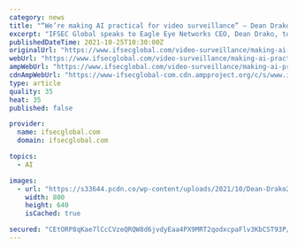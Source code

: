 ```yaml
---
category: news
title: "“We’re making AI practical for video surveillance” – Dean Drako on Eagle Eye Networks acquisition of Uncanny Vision"
excerpt: "IFSEC Global speaks to Eagle Eye Networks CEO, Dean Drako, to explore the reasons behind its acquisition of 'Uncanny Vision'."
publishedDateTime: 2021-10-25T10:30:00Z
originalUrl: "https://www.ifsecglobal.com/video-surveillance/making-ai-practical-for-video-surveillance-dean-drako-on-eagle-eye-acquisition-uncanny-vision/"
webUrl: "https://www.ifsecglobal.com/video-surveillance/making-ai-practical-for-video-surveillance-dean-drako-on-eagle-eye-acquisition-uncanny-vision/"
ampWebUrl: "https://www.ifsecglobal.com/video-surveillance/making-ai-practical-for-video-surveillance-dean-drako-on-eagle-eye-acquisition-uncanny-vision/amp/"
cdnAmpWebUrl: "https://www-ifsecglobal-com.cdn.ampproject.org/c/s/www.ifsecglobal.com/video-surveillance/making-ai-practical-for-video-surveillance-dean-drako-on-eagle-eye-acquisition-uncanny-vision/amp/"
type: article
quality: 35
heat: 35
published: false

provider:
  name: ifsecglobal.com
  domain: ifsecglobal.com

topics:
  - AI

images:
  - url: "https://s33644.pcdn.co/wp-content/uploads/2021/10/Dean-Drako2.jpg"
    width: 800
    height: 640
    isCached: true

secured: "CEtORP8qKae7lCcCVzeQRQW8d6jvdyEaa4PX9MRT2qodxcpaFlv3KbCST93P/F4jMDApM7cwQi518R3d3/o8KfHlwjXncl9xTowh71JhhlAOsloSSx5KVwvCBf5Hp16g+avtILXQe4Xx7d9UjYnPYXuMMeh46tQApSDL/Qeltr3R9adzofV2M9ISO7adde/zgl9Pf4XHSwKNWUZ+2hjQyds4d3K0UQ/E7/GszJc8Pk54NEJBZRK+TEcGeL39njkGVVe+Lq5lFagmpFhWSr5xZ6R4GfCl1D74nIEo9rMBYGSJTClnfBolypP3U3SIL+GRbFT2Fcx9JYoyeEK7sxFmD9GF82t6scQ2YZGF0vWYYB4=;F9t2ZiqSDTa3Ahl3THC5DA=="
---
```


